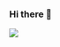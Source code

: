 ### Hi there 👋


![](https://github-readme-stats.vercel.app/api?username=100paperkite&show_icons=true&theme=graywhite&hide_title=true)
